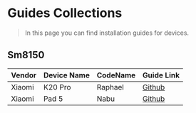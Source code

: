 # Guides Collections
> In this page you can find installation guides for devices.

## Sm8150
| Vendor  | Device Name | CodeName | Guide Link                                                             |
|---------|-------------|----------|------------------------------------------------------------------------|
| Xiaomi  | K20 Pro     | Raphael  | [Github](https://github.com/graphiks/woa-raphael)                      |
| Xiaomi  | Pad 5       | Nabu     | [Github](https://github.com/erdilS/Port-Windows-11-Xiaomi-Pad-5)       |